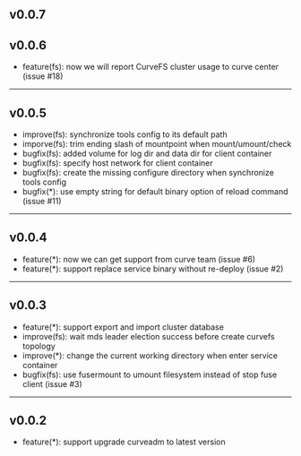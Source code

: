 v0.0.7
---

v0.0.6
---

* feature(fs): now we will report CurveFS cluster usage to curve center (issue #18)

---

v0.0.5
---

* improve(fs): synchronize tools config to its default path
* imporve(fs): trim ending slash of mountpoint when mount/umount/check
* bugfix(fs): added volume for log dir and data dir for client container
* bugfix(fs): specify host network for client container
* bugfix(fs): create the missing configure directory when synchronize tools config
* bugfix(*): use empty string for default binary option of reload command (issue #11)

---

v0.0.4
---

* feature(*): now we can get support from curve team (issue #6)
* feature(*): support replace service binary without re-deploy (issue #2)

---

v0.0.3
---
* feature(*): support export and import cluster database
* improve(fs): wait mds leader election success before create curvefs topology
* improve(*): change the current working directory when enter service container
* bugfix(fs): use fusermount to umount filesystem instead of stop fuse client (issue #3)
 
---

v0.0.2 
--- 
* feature(*): support upgrade curveadm to latest version